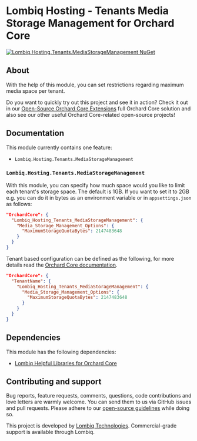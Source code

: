 # Lombiq Hosting - Tenants Media Storage Management for Orchard Core

[![Lombiq.Hosting.Tenants.MediaStorageManagement NuGet](https://img.shields.io/nuget/v/Lombiq.Hosting.Tenants.MediaStorageManagement?label=Lombiq.Hosting.Tenants.MediaStorageManagement)](https://www.nuget.org/packages/Lombiq.Hosting.Tenants.MediaStorageManagement/)

## About

With the help of this module, you can set restrictions regarding maximum media space per tenant.

Do you want to quickly try out this project and see it in action? Check it out in our [Open-Source Orchard Core Extensions](https://github.com/Lombiq/Open-Source-Orchard-Core-Extensions) full Orchard Core solution and also see our other useful Orchard Core-related open-source projects!

## Documentation

This module currently contains one feature:

- `Lombiq.Hosting.Tenants.MediaStorageManagement`

### `Lombiq.Hosting.Tenants.MediaStorageManagement`

With this module, you can specify how much space would you like to limit each tenant's storage space. The default is 1GB. If you want to set it to 2GB e.g. you can do it in bytes as an environment variable or in `appsettings.json` as follows:

```json
"OrchardCore": {
  "Lombiq_Hosting_Tenants_MediaStorageManagement": {
    "Media_Storage_Management_Options": {
      "MaximumStorageQuotaBytes": 2147483648
    }
  }  
}
```

Tenant based configuration can be defined as the following, for more details read the [Orchard Core documentation](https://docs.orchardcore.net/en/main/docs/reference/core/Configuration/#tenant-postconfiguration).

```json
"OrchardCore": {
  "TenantName": {
    "Lombiq_Hosting_Tenants_MediaStorageManagement": {
      "Media_Storage_Management_Options": {
        "MaximumStorageQuotaBytes": 2147483648
      }
    }
  }
}
```

## Dependencies

This module has the following dependencies:

- [Lombiq Helpful Libraries for Orchard Core](https://github.com/Lombiq/Helpful-Libraries)

## Contributing and support

Bug reports, feature requests, comments, questions, code contributions and love letters are warmly welcome. You can send them to us via GitHub issues and pull requests. Please adhere to our [open-source guidelines](https://lombiq.com/open-source-guidelines) while doing so.

This project is developed by [Lombiq Technologies](https://lombiq.com/). Commercial-grade support is available through Lombiq.
